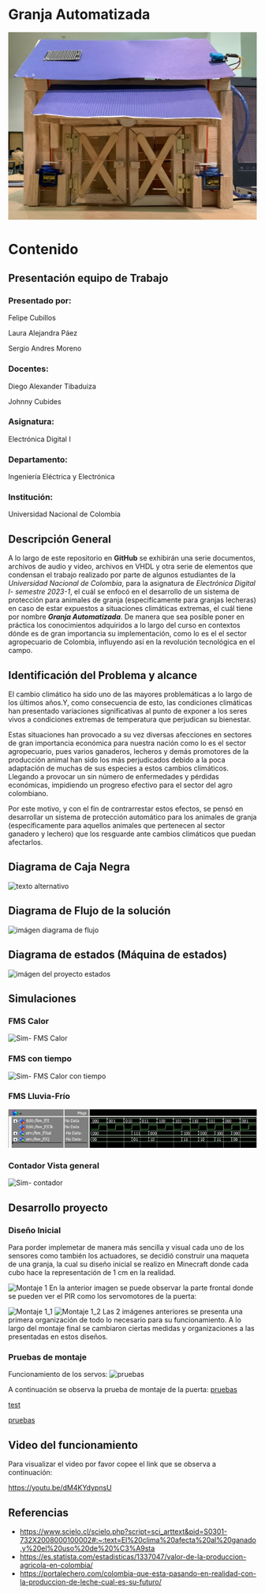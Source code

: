# Granja Automatizada
![imágen del proyecto](Imágenes/Proyecto.png)

# Contenido
## Presentación equipo de Trabajo


### Presentado por:

Felipe Cubillos

Laura Alejandra Páez

Sergio Andres Moreno


### Docentes:

Diego Alexander Tibaduiza

Johnny Cubides


### Asignatura:

Electrónica Digital I


### Departamento:

Ingeniería Eléctrica y Electrónica


### Institución:

Universidad Nacional de Colombia

## Descripción General

A lo largo de este repositorio en **GitHub** se exhibirán una serie documentos, archivos de audio y video, archivos en VHDL y otra serie de elementos que condensan el trabajo realizado por parte de algunos estudiantes de la *Universidad Nacional de Colombia*, para la asignatura de *Electrónica Digital I- semestre 2023-1*, el cuál se enfocó en el desarrollo de un sistema de protección para animales de granja (especifícamente para granjas lecheras) en caso de estar expuestos a situaciones climáticas extremas,  el cuál tiene por nombre ***Granja Automatizada***. De manera que sea posible poner en práctica los conocimientos adquiridos a lo largo del curso en contextos dónde es de gran importancia su implementación, como lo es el el sector agropecuario de Colombia, influyendo así en la revolución tecnológica en el campo. 

## Identificación del Problema y alcance

El cambio climático ha sido uno de las mayores problemáticas a lo largo de los últimos años.Y, como consecuencia de esto, las condiciones climáticas han presentado variaciones significativas al punto de  exponer a los seres vivos a condiciones extremas de temperatura que perjudican su bienestar. 

Estas situaciones han provocado a su vez diversas afecciones en sectores de gran importancia económica para nuestra nación como lo es el sector agropecuario, pues varios ganaderos, lecheros y demás promotores de la producción animal han sido los más perjudicados debido a la poca adaptación de muchas de sus especies a estos cambios climáticos. Llegando a provocar un sin número de enfermedades y pérdidas económicas, impidiendo un progreso efectivo para el sector del agro colombiano. 

Por este motivo, y con el fin de contrarrestar estos efectos, se pensó en desarrollar un sistema de protección automático para los animales de granja (específicamente para aquellos animales que pertenecen al sector ganadero y lechero) que los resguarde ante cambios climáticos que puedan afectarlos.

## Diagrama de Caja Negra
![texto alternativo](Imágenes/Diagrama_de_cajas.png)  


## Diagrama de Flujo de la solución
![imágen diagrama de flujo](Imágenes/Diagrama_de_Flujo_Proyecto.png)

## Diagrama de estados (Máquina de estados) 
![imágen del proyecto estados](Imágenes/Diag_estados_V1.jpeg)

## Simulaciones 


### FMS Calor
![Sim- FMS Calor](Imágenes/Simulaciones/Sim_FSM_calor.png)

### FMS con tiempo
![Sim- FMS Calor con tiempo](Imágenes/Simulaciones/Sim_FSM_C_y_tiempo.png)

### FMS Lluvia-Frío
![Sim- FMS Lluvia](Imágenes/Simulaciones/Sim_lluvia-frío.jpg)

### Contador Vista general
![Sim- contador](Imágenes/Simulaciones/Vista_general_contador.png)


## Desarrollo proyecto

### Diseño Inicial
Para porder implemetar de manera más sencilla y visual cada uno de los 
sensores como también los actuadores, se decidió construir una maqueta de 
una granja, la cual su diseño inicial se realizo en Minecraft donde cada cubo hace
la representación de 1 cm en la realidad. 

![Montaje 1](Imágenes/Pruebas/Idea_1.png)
En la anterior imagen se puede observar la parte frontal donde se pueden ver el 
PIR como los servomotores de la puerta:

![Montaje 1_1](Imágenes/Pruebas/Ida_1.1.png)
![Montaje 1_2](Imágenes/Pruebas/Ida_1.2.png)
Las 2 imágenes anteriores se presenta una primera organización de todo lo necesario 
para su funcionamiento. 
A lo largo del montaje final se cambiaron ciertas medidas y organizaciones a las presentadas en estos diseños.
### Pruebas de montaje

Funcionamiento de los servos:
![pruebas](Imágenes/Pruebas/Prueba.jpeg)

A continuación se observa la prueba de montaje de la puerta:
[pruebas](Imágenes/Pruebas/Prueba_Puerta.mp4)

[test](https://github.com/SergioM11112/P-Automated-Farm/raw/main/Im%C3%A1genes/Pruebas/Prueba_Puerta.mp4)

[pruebas](Imágenes/Pruebas/Prueba_Puerta.mp4)

## Video del funcionamiento
Para visualizar el video por favor copee el link que se observa a continuación:

https://youtu.be/dM4KYdypnsU

## Referencias

+ https://www.scielo.cl/scielo.php?script=sci_arttext&pid=S0301-732X2008000100002#:~:text=El%20clima%20afecta%20al%20ganado,y%20el%20uso%20de%20%C3%A9sta
+ https://es.statista.com/estadisticas/1337047/valor-de-la-produccion-agricola-en-colombia/
+ https://portalechero.com/colombia-que-esta-pasando-en-realidad-con-la-produccion-de-leche-cual-es-su-futuro/










